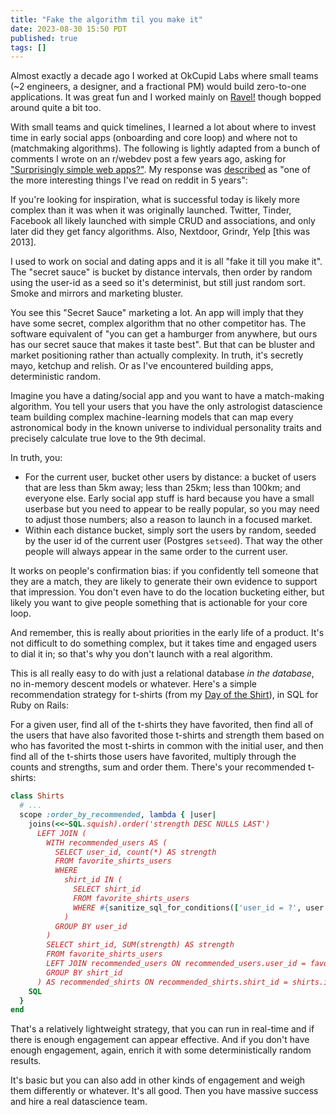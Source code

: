 ```yaml
---
title: "Fake the algorithm til you make it"
date: 2023-08-30 15:50 PDT
published: true
tags: []
---
```


Almost exactly a decade ago I worked at OkCupid Labs where small teams (~2 engineers, a designer, and a fractional PM) would build zero-to-one applications. It was great fun and I worked mainly on [Ravel!](https://island94.org/2013/07/Meet-Ravel.html) though bopped around quite a bit too. 

With small teams and quick timelines, I learned a lot about where to invest time in early social apps (onboarding and core loop) and where not to (matchmaking algorithms). The following is lightly adapted from a bunch of comments I wrote on an r/webdev post a few years ago, asking for ["Surprisingly simple web apps?"](https://www.reddit.com/r/webdev/comments/pey1p7/comment/%2Chb4gik2%2C/). My response was [described](https://www.reddit.com/r/webdev/comments/pey1p7/comment/hb4gpxy/?utm_source=reddit&utm_medium=web2x&context=3) as "one of the more interesting things I've read on reddit in 5 years":

If you're looking for inspiration, what is successful today is likely more complex than it was when it was originally launched. Twitter, Tinder, Facebook all likely launched with simple CRUD and associations, and only later did they get fancy algorithms. Also, Nextdoor, Grindr, Yelp [this was 2013].

I used to work on social and dating apps and it is all "fake it till you make it". The "secret sauce" is bucket by distance intervals, then order by random using the user-id as a seed so it's determinist, but still just random sort. Smoke and mirrors and marketing bluster.

You see this "Secret Sauce" marketing a lot. An app will imply that they have some secret, complex algorithm that no other competitor has. The software equivalent of "you can get a hamburger from anywhere, but ours has our secret sauce that makes it taste best". But that can be bluster and market positioning rather than actually complexity. In truth, it's secretly mayo, ketchup and relish. Or as I've encountered building apps, deterministic random.

Imagine you have a dating/social app and you want to have a match-making algorithm. You tell your users that you have the only astrologist datascience team building complex machine-learning models that can map every astronomical body in the known universe to individual personality traits and precisely calculate true love to the 9th decimal.

In truth, you:

- For the current user, bucket other users by distance: a bucket of users that are less than 5km away; less than 25km; less than 100km; and everyone else. Early social app stuff is hard because you have a small userbase but you need to appear to be really popular, so you may need to adjust those numbers; also a reason to launch in a focused market.
- Within each distance bucket, simply sort the users by random, seeded by the user id of the current user (Postgres `setseed`). That way the other people will always appear in the same order to the current user.

It works on people's confirmation bias: if you confidently tell someone that they are a match, they are likely to generate their own evidence to support that impression. You don't even have to do the location bucketing either, but likely you want to give people something that is actionable for your core loop.

And remember, this is really about priorities in the early life of a product. It's not difficult to do something complex, but it takes time and engaged users to dial it in; so that's why you don't launch with a real algorithm.

This is all really easy to do with just a relational database _in the database_, no in-memory descent models or whatever. Here's a simple recommendation strategy for t-shirts (from my [Day of the Shirt](https://dayoftheshirt.com)), in SQL for Ruby on Rails: 

For a given user, find all of the t-shirts they have favorited, then find all of the users that have also favorited those t-shirts and strength them based on who has favorited the most t-shirts in common with the initial user, and then find all of the t-shirts those users have favorited, multiply through the counts and strengths, sum and order them. There's your recommended t-shirts:

```ruby
class Shirts
  # ...
  scope :order_by_recommended, lambda { |user|
    joins(<<~SQL.squish).order('strength DESC NULLS LAST')
      LEFT JOIN (
        WITH recommended_users AS (
          SELECT user_id, count(*) AS strength
          FROM favorite_shirts_users
          WHERE
            shirt_id IN (
              SELECT shirt_id
              FROM favorite_shirts_users
              WHERE #{sanitize_sql_for_conditions(['user_id = ?', user.id])}
            )
          GROUP BY user_id
        )
        SELECT shirt_id, SUM(strength) AS strength
        FROM favorite_shirts_users
        LEFT JOIN recommended_users ON recommended_users.user_id = favorite_shirts_users.user_id
        GROUP BY shirt_id
      ) AS recommended_shirts ON recommended_shirts.shirt_id = shirts.id
    SQL
  }
end
```

That's a relatively lightweight strategy, that you can run in real-time and if there is enough engagement can appear effective. And if you don't have enough engagement, again, enrich it with some deterministically random results.

It's basic but you can also add in other kinds of engagement and weigh them differently or whatever. It's all good. Then you have massive success and hire a real datascience team.


